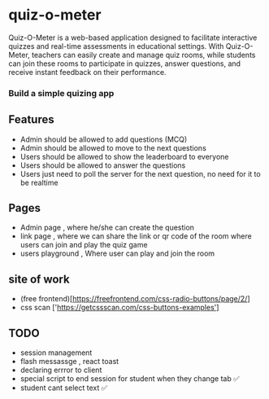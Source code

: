 # quiz-o-meter
Quiz-O-Meter is a web-based application designed to facilitate interactive quizzes and real-time assessments in educational settings. With Quiz-O-Meter, teachers can easily create and manage quiz rooms, while students can join these rooms to participate in quizzes, answer questions, and receive instant feedback on their performance.

### Build a simple quizing app 

## Features

 - Admin should be allowed to add questions (MCQ)
 - Admin should be allowed to move to the next questions
 - Users should be allowed to show the leaderboard to everyone 
 - Users should be allowed to answer the questions
 - Users just need to poll the server for the next question, no need for it to be realtime


## Pages

- Admin page , where he/she can create the question 
- link page , where we can share the link or qr code of the room where users can join and play the quiz game 
- users playground , Where user can play and join the room


## site of work 

- (free frontend)[https://freefrontend.com/css-radio-buttons/page/2/]
- css scan ['https://getcssscan.com/css-buttons-examples']

## TODO
- session management 
- flash messassge , react toast
- declaring errror to client 
- special script to end session for student when they change tab ✅
- student cant select text ✅

